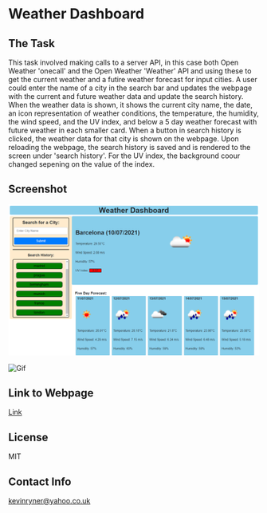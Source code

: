 # Weather Dashboard

## The Task

This task involved making calls to a server API, in this case both Open Weather 'onecall' and the Open Weather 'Weather' API and using these to get the current weather and a futire weather forecast for input cities. A user could enter the name of a city in the search bar and updates the webpage with the current and future weather data and update the search history. When the weather data is shown, it shows the current city name, the date, an icon representation of weather conditions, the temperature, the humidity, the wind speed, and the UV index, and below a 5 day weather forecast with future weather in each smaller card. When a button in search history is clicked, the weather data for that city is shown on the webpage. Upon reloading the webpage, the search history is saved and is rendered to the screen under 'search history'. For the UV index, the background coour changed sepening on the value of the index.

## Screenshot

![Screenshot](Weather-Dashboard.png)

![Gif](Weather-Dashboard.gif)

## Link to Webpage 

[Link](https://kevinjr1998.github.io/Weather_Dashboard/)

## License

MIT

## Contact Info 

kevinryner@yahoo.co.uk



